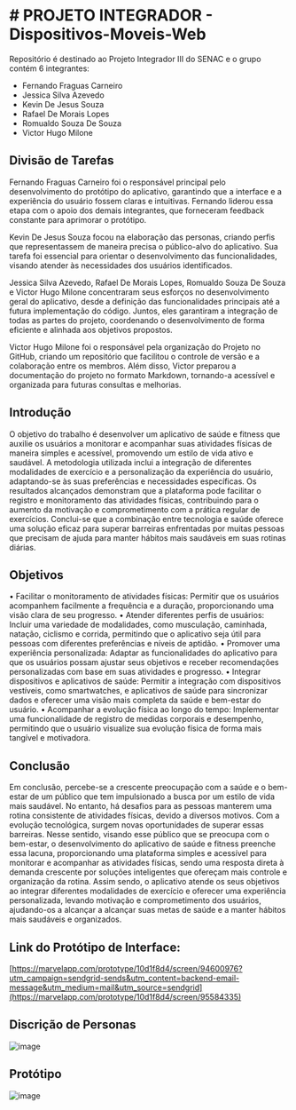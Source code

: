 # # PROJETO INTEGRADOR - Dispositivos-Moveis-Web

Repositório é destinado ao Projeto Integrador III do SENAC e o grupo contém 6 integrantes:
 * Fernando Fraguas Carneiro
 * Jessica Silva Azevedo
 * Kevin De Jesus Souza
 * Rafael De Morais Lopes
 * Romualdo Souza De Souza
 * Victor Hugo Milone

## Divisão de Tarefas

Fernando Fraguas Carneiro foi o responsável principal pelo desenvolvimento do protótipo do aplicativo, garantindo que a interface e a experiência do usuário fossem claras e intuitivas. Fernando liderou essa etapa com o apoio dos demais integrantes, que forneceram feedback constante para aprimorar o protótipo.

Kevin De Jesus Souza focou na elaboração das personas, criando perfis que representassem de maneira precisa o público-alvo do aplicativo. Sua tarefa foi essencial para orientar o desenvolvimento das funcionalidades, visando atender às necessidades dos usuários identificados.

Jessica Silva Azevedo, Rafael De Morais Lopes, Romualdo Souza De Souza e Victor Hugo Milone concentraram seus esforços no desenvolvimento geral do aplicativo, desde a definição das funcionalidades principais até a futura implementação do código. Juntos, eles garantiram a integração de todas as partes do projeto, coordenando o desenvolvimento de forma eficiente e alinhada aos objetivos propostos.

Victor Hugo Milone foi o responsável pela organização do Projeto no GitHub, criando um repositório que facilitou o controle de versão e a colaboração entre os membros. Além disso, Victor preparou a documentação do projeto no formato Markdown, tornando-a acessível e organizada para futuras consultas e melhorias.

## Introdução
   
O objetivo do trabalho é desenvolver um aplicativo de saúde e fitness que auxilie os usuários a monitorar e acompanhar suas atividades físicas de maneira simples e acessível, promovendo um estilo de vida ativo e saudável. A metodologia utilizada inclui a integração de diferentes modalidades de exercício e a personalização da experiência do usuário, adaptando-se às suas preferências e necessidades específicas. Os resultados alcançados demonstram que a plataforma pode facilitar o registro e monitoramento das atividades físicas, contribuindo para o aumento da motivação e comprometimento com a prática regular de exercícios. Conclui-se que a combinação entre tecnologia e saúde oferece uma solução eficaz para superar barreiras enfrentadas por muitas pessoas que precisam de ajuda para manter hábitos mais saudáveis em suas rotinas diárias.

## Objetivos

•	Facilitar o monitoramento de atividades físicas: Permitir que os usuários acompanhem facilmente a frequência e a duração, proporcionando uma visão clara de seu progresso.
•	Atender diferentes perfis de usuários: Incluir uma variedade de modalidades, como musculação, caminhada, natação, ciclismo e corrida, permitindo que o aplicativo seja útil para pessoas com diferentes preferências e níveis de aptidão.
•	Promover uma experiência personalizada: Adaptar as funcionalidades do aplicativo para que os usuários possam ajustar seus objetivos e receber recomendações personalizadas com base em suas atividades e progresso.
•	Integrar dispositivos e aplicativos de saúde: Permitir a integração com dispositivos vestíveis, como smartwatches, e aplicativos de saúde para sincronizar dados e oferecer uma visão mais completa da saúde e bem-estar do usuário.
•	Acompanhar a evolução física ao longo do tempo: Implementar uma funcionalidade de registro de medidas corporais e desempenho, permitindo que o usuário visualize sua evolução física de forma mais tangível e motivadora.


## Conclusão

Em conclusão, percebe-se a crescente preocupação com a saúde e o bem-estar de um público que tem impulsionado a busca por um estilo de vida mais saudável. No entanto, há desafios para as pessoas manterem uma rotina consistente de atividades físicas, devido a diversos motivos. Com a evolução tecnológica, surgem novas oportunidades de superar essas barreiras.
Nesse sentido, visando esse público que se preocupa com o bem-estar, o desenvolvimento do aplicativo de saúde e fitness preenche essa lacuna, proporcionando uma plataforma simples e acessível para monitorar e acompanhar as atividades físicas, sendo uma resposta direta à demanda crescente por soluções inteligentes que ofereçam mais controle e organização da rotina. Assim sendo, o aplicativo atende os seus objetivos ao integrar diferentes modalidades de exercício e oferecer uma experiência personalizada, levando motivação e comprometimento dos usuários, ajudando-os a alcançar a alcançar suas metas de saúde e a manter hábitos mais saudáveis e organizados.

## Link do Protótipo de Interface:
[https://marvelapp.com/prototype/10d1f8d4/screen/94600976?utm_campaign=sendgrid-sends&utm_content=backend-email-message&utm_medium=mail&utm_source=sendgrid](https://marvelapp.com/prototype/10d1f8d4/screen/95584335)

## Discrição de Personas

![image](https://github.com/VictorMilone/Dispositivos-Moveis-Web/blob/main/Prot%C3%B3tipo.png)

## Protótipo 

![image](https://github.com/VictorMilone/Dispositivos-Moveis-Web/blob/main/Personas.png)
